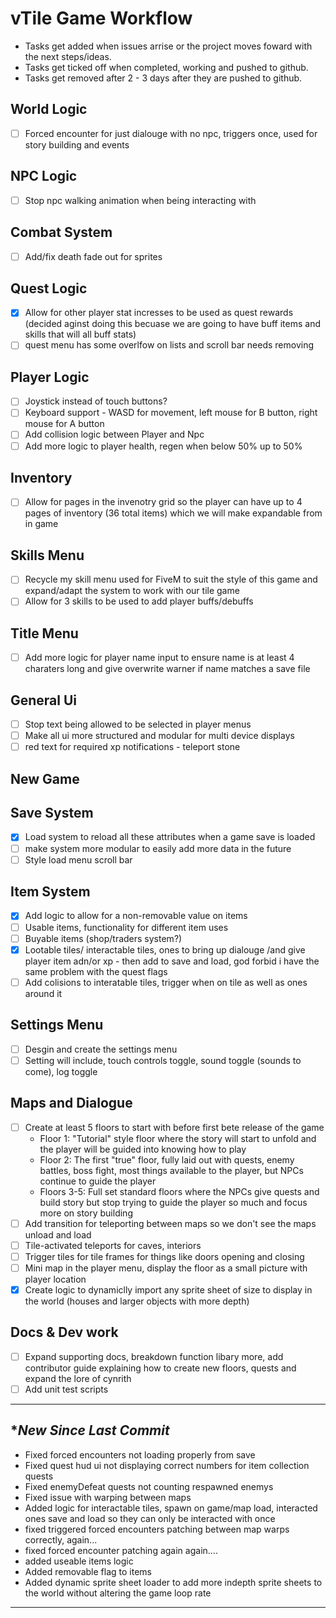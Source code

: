# vTile Game Workflow
- Tasks get added when issues arrise or the project moves foward with the next steps/ideas.
- Tasks get ticked off when completed, working and pushed to github.
- Tasks get removed after 2 - 3 days after they are pushed to github.

## World Logic
- [ ] Forced encounter for just dialouge with no npc, triggers once, used for story building and events

## NPC Logic 
- [ ] Stop npc walking animation when being interacting with 

## Combat System
- [ ] Add/fix death fade out for sprites

## Quest Logic
- [x] Allow for other player stat incresses to be used as quest rewards (decided aginst doing this becuase we are going to have buff items and skills that will all buff stats)
- [ ] quest menu has some overlfow on lists and scroll bar needs removing

## Player Logic
- [ ] Joystick instead of touch buttons?
- [ ] Keyboard support - WASD for movement, left mouse for B button, right mouse for A button
- [ ] Add collision logic between Player and Npc
- [ ] Add more logic to player health, regen when below 50% up to 50%

## Inventory 
- [ ] Allow for pages in the invenotry grid so the player can have up to 4 pages of inventory (36 total items) which we will make expandable from in game
      
## Skills Menu
- [ ] Recycle my skill menu used for FiveM to suit the style of this game and expand/adapt the system to work with our tile game
- [ ] Allow for 3 skills to be used to add player buffs/debuffs

## Title Menu
- [ ] Add more logic for player name input to ensure name is at least 4 charaters long and give overwrite warner if name matches a save file

## General Ui
- [ ] Stop text being allowed to be selected in player menus
- [ ] Make all ui more structured and modular for multi device displays
- [ ] red text for required xp notifications - teleport stone 

## New Game


## Save System
- [x] Load system to reload all these attributes when a game save is loaded
- [ ] make system more modular to easily add more data in the future 
- [ ] Style load menu scroll bar
 
## Item System
- [x] Add logic to allow for a non-removable value on items
- [ ] Usable items, functionality for different item uses 
- [ ] Buyable items (shop/traders system?) 
- [x] Lootable tiles/ interactable tiles, ones to bring up dialouge /and give player item adn/or xp - then add to save and load, god forbid i have the same problem with the quest flags
- [ ] Add colisions to interatable tiles, trigger when on tile as well as ones around it

## Settings Menu
- [ ] Desgin and create the settings menu 
- [ ] Setting will include, touch controls toggle, sound toggle (sounds to come), log toggle 

## Maps and Dialogue
- [ ] Create at least 5 floors to start with before first bete release of the game 
    - Floor 1: "Tutorial" style floor where the story will start to unfold and the player will be guided into knowing how to play
    - Floor 2: The first "true" floor, fully laid out with quests, enemy battles, boss fight, most things available to the player, but NPCs continue to guide the player
    - Floors 3-5: Full set standard floors where the NPCs give quests and build story but stop trying to guide the player so much and focus more on story building
- [ ] Add transition for teleporting between maps so we don't see the maps unload and load 
- [ ] Tile-activated teleports for caves, interiors
- [ ] Trigger tiles for tile frames for things like doors opening and closing 
- [ ] Mini map in the player menu, display the floor as a small picture with player location
- [x] Create logic to dynamiclly import any sprite sheet of size to display in the world (houses and larger objects with more depth)

## Docs & Dev work
- [ ] Expand supporting docs, breakdown function libary more, add contributor guide explaining how to create new floors, quests and expand the lore of cynrith
- [ ] Add unit test scripts 

---


## **New Since Last Commit*

- Fixed forced encounters not loading properly from save
- Fixed quest hud ui not displaying correct numbers for item collection quests
- Fixed enemyDefeat quests not counting respawned enemys
- Fixed issue with warping between maps
- Added logic for interactable tiles, spawn on game/map load, interacted ones save and load so they can only be interacted with once 
- fixed triggered forced encounters patching between map warps correctly, again...
- fixed forced encounter patching again again....
- added useable items logic
- Added removable flag to items
- Added dynamic sprite sheet loader to add more indepth sprite sheets to the world without altering the game loop rate

---
